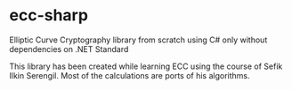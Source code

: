 # ecc-sharp
Elliptic Curve Cryptography library from scratch using C# only without dependencies on .NET Standard

This library has been created while learning ECC using the course of Sefik Ilkin Serengil. Most of the calculations are ports of his algorithms.
